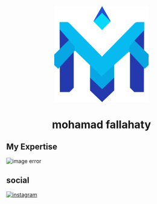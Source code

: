 <div align="center">
  <img src="./logo.png" alt="logo error" width="250px">
  <h1>mohamad fallahaty</h1>
</div>

<h2>My Expertise</h2>
<img src="https://skillicons.dev/icons?i=wordpress,html,css" alt="image error">
<h2>social</h2>
<a href="https://instagram.com" rel="nofollow"><img src="https://skillicons.dev/icons?i=instagram" alt="instagram"></a>
